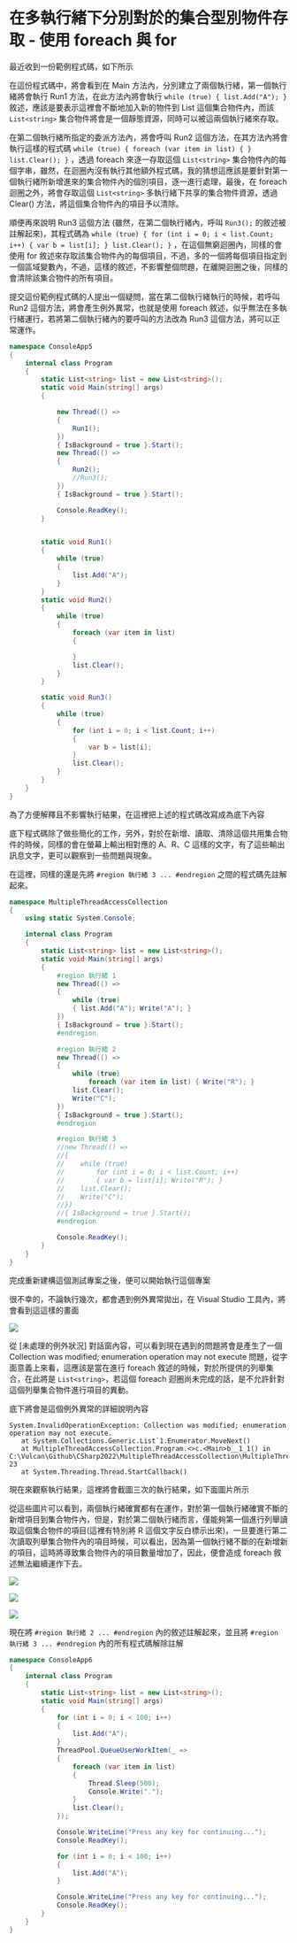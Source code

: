 # 在多執行緒下分別對於的集合型別物件存取 - 使用 foreach 與 for

最近收到一份範例程式碼，如下所示

在這份程式碼中，將會看到在 Main 方法內，分別建立了兩個執行緒，第一個執行緒將會執行 Run1 方法，在此方法內將會執行 `while (true) { list.Add("A"); }` 敘述，應該是要表示這裡會不斷地加入新的物件到 List 這個集合物件內，而該 `List<string>` 集合物件將會是一個靜態資源，同時可以被這兩個執行緒來存取。

在第二個執行緒所指定的委派方法內，將會呼叫 Run2 這個方法，在其方法內將會執行這樣的程式碼 `while (true) { foreach (var item in list) { } list.Clear(); }` ，透過 foreach 來逐一存取這個 `List<string>` 集合物件內的每個字串，雖然，在迴圈內沒有執行其他額外程式碼，我的猜想這應該是要針對第一個執行緒所新增進來的集合物件內的個別項目，逐一進行處理，最後，在 foreach 迴圈之外，將會存取這個 `List<string>` 多執行緒下共享的集合物件資源，透過 Clear() 方法，將這個集合物件內的項目予以清除。

順便再來說明 Run3 這個方法 (雖然，在第二個執行緒內，呼叫 `Run3();` 的敘述被註解起來)，其程式碼為 `while (true) { for (int i = 0; i < list.Count; i++) { var b = list[i]; } list.Clear(); }` ，在這個無窮迴圈內，同樣的會使用 for 敘述來存取該集合物件內的每個項目，不過，多的一個將每個項目指定到一個區域變數內，不過，這樣的敘述，不影響整個問題，在離開迴圈之後，同樣的會清除該集合物件的所有項目。

提交這份範例程式碼的人提出一個疑問，當在第二個執行緒執行的時候，若呼叫 Run2 這個方法，將會產生例外異常，也就是使用 foreach 敘述，似乎無法在多執行緒運行，若將第二個執行緒內的要呼叫的方法改為 Run3 這個方法，將可以正常運作。

```csharp
namespace ConsoleApp5
{
    internal class Program
    {
        static List<string> list = new List<string>();
        static void Main(string[] args)
        {

            new Thread(() =>
            {
                Run1();
            })
            { IsBackground = true }.Start();
            new Thread(() =>
            {
                Run2();
                //Run3();
            })
            { IsBackground = true }.Start();

            Console.ReadKey();
        }


        static void Run1()
        {
            while (true)
            {
                list.Add("A");
            }
        }
        static void Run2()
        {
            while (true)
            {
                foreach (var item in list)
                {

                }
                list.Clear();
            }
        }

        static void Run3()
        {
            while (true)
            {
                for (int i = 0; i < list.Count; i++)
                {
                    var b = list[i];
                }
                list.Clear();
            }
        }
    }
}
```

為了方便解釋且不影響執行結果，在這裡把上述的程式碼改寫成為底下內容

底下程式碼除了做些簡化的工作，另外，對於在新增、讀取、清除這個共用集合物件的時候，同樣的會在螢幕上輸出相對應的 A、R、C 這樣的文字，有了這些輸出訊息文字，更可以觀察到一些問題與現象。

在這裡，同樣的還是先將 `#region 執行緒 3 ... #endregion` 之間的程式碼先註解起來。

```csharp
namespace MultipleThreadAccessCollection
{
    using static System.Console;

    internal class Program
    {
        static List<string> list = new List<string>();
        static void Main(string[] args)
        {
            #region 執行緒 1
            new Thread(() =>
            {
                while (true)
                { list.Add("A"); Write("A"); }
            })
            { IsBackground = true }.Start();
            #endregion

            #region 執行緒 2
            new Thread(() =>
            {
                while (true)
                    foreach (var item in list) { Write("R"); }
                list.Clear();
                Write("C");
            })
            { IsBackground = true }.Start();
            #endregion

            #region 執行緒 3
            //new Thread(() =>
            //{
            //    while (true)
            //        for (int i = 0; i < list.Count; i++)
            //        { var b = list[i]; Write("R"); }
            //    list.Clear();
            //    Write("C");
            //})
            //{ IsBackground = true }.Start();
            #endregion

            Console.ReadKey();
        }
    }
}
```

完成重新建構這個測試專案之後，便可以開始執行這個專案

很不幸的，不論執行幾次，都會遇到例外異常拋出，在 Visual Studio 工具內，將會看到這這樣的畫面

![](../Images/net965.png)

從 [未處理的例外狀況] 對話窗內容，可以看到現在遇到的問題將會是產生了一個 Collection was modified; enumeration operation may not execute 問題，從字面意義上來看，這應該是當在進行 foreach 敘述的時候，對於所提供的列舉集合，在此將是 `List<string>`，若這個 foreach 迴圈尚未完成的話，是不允許針對這個列舉集合物件進行項目的異動。

底下將會是這個例外異常的詳細說明內容

```
System.InvalidOperationException: Collection was modified; enumeration operation may not execute.
   at System.Collections.Generic.List`1.Enumerator.MoveNext()
   at MultipleThreadAccessCollection.Program.<>c.<Main>b__1_1() in C:\Vulcan\Github\CSharp2022\MultipleThreadAccessCollection\MultipleThreadAccessCollection\Program.cs:line 23
   at System.Threading.Thread.StartCallback()
```

現在來觀察執行結果，這裡將會截圖三次的執行結果，如下面圖片所示

從這些圖片可以看到，兩個執行緒確實都有在運作，對於第一個執行緒確實不斷的新增項目到集合物件內，但是，對於第二個執行緒而言，僅能夠第一個進行列舉讀取這個集合物件的項目(這裡有特別將 R 這個文字反白標示出來)，一旦要進行第二次讀取列舉集合物件內的項目時候，可以看出，因為第一個執行緒不斷的在新增新的項目，這時將導致集合物件內的項目數量增加了，因此，便會造成 foreach 敘述無法繼續運作下去。

![](../Images/net968.png)

![](../Images/net967.png)

![](../Images/net966.png)

現在將 `#region 執行緒 2 ... #endregion` 內的敘述註解起來，並且將 `#region 執行緒 3 ... #endregion` 內的所有程式碼解除註解







```csharp
namespace ConsoleApp6
{
    internal class Program
    {
        static List<string> list = new List<string>();
        static void Main(string[] args)
        {
            for (int i = 0; i < 100; i++)
            {
                list.Add("A");
            }
            ThreadPool.QueueUserWorkItem(_ =>
            {
                foreach (var item in list)
                {
                    Thread.Sleep(500);
                    Console.Write(".");
                }
                list.Clear();
            });

            Console.WriteLine("Press any key for continuing...");
            Console.ReadKey();

            for (int i = 0; i < 100; i++)
            {
                list.Add("A");
            }

            Console.WriteLine("Press any key for continuing...");
            Console.ReadKey();
        }
    }
}
```
